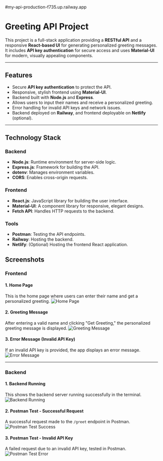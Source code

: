 #my-api-production-f735.up.railway.app

# Greeting API Project
This project is a full-stack application providing a **RESTful API** and a responsive **React-based UI** for generating personalized greeting messages. It includes **API key authentication** for secure access and uses **Material-UI** for modern, visually appealing components.

---
## Features
- Secure **API key authentication** to protect the API.
- Responsive, stylish frontend using **Material-UI**.
- Backend built with **Node.js** and **Express**.
- Allows users to input their names and receive a personalized greeting.
- Error handling for invalid API keys and network issues.
- Backend deployed on **Railway**, and frontend deployable on **Netlify** (optional).

---

## Technology Stack

### Backend
- **Node.js**: Runtime environment for server-side logic.
- **Express.js**: Framework for building the API.
- **dotenv**: Manages environment variables.
- **CORS**: Enables cross-origin requests.

### Frontend
- **React.js**: JavaScript library for building the user interface.
- **Material-UI**: A component library for responsive, elegant designs.
- **Fetch API**: Handles HTTP requests to the backend.

### Tools
- **Postman**: Testing the API endpoints.
- **Railway**: Hosting the backend.
- **Netlify**: (Optional) Hosting the frontend React application.

## Screenshots

### **Frontend**

#### 1. Home Page
This is the home page where users can enter their name and get a personalized greeting.
![Home Page](./docs/screenshots/home-page.png)

#### 2. Greeting Message
After entering a valid name and clicking "Get Greeting," the personalized greeting message is displayed.
![Greeting Message](./docs/screenshots/greeting-message.png)

#### 3. Error Message (Invalid API Key)
If an invalid API key is provided, the app displays an error message.
![Error Message](./docs/screenshots/error-message.png)

---

### **Backend**

#### 1. Backend Running
This shows the backend server running successfully in the terminal.
![Backend Running](./docs/screenshots/backend-running.png)

#### 2. Postman Test - Successful Request
A successful request made to the `/greet` endpoint in Postman.
![Postman Test Success](./docs/screenshots/postman-success.png)

#### 3. Postman Test - Invalid API Key
A failed request due to an invalid API key, tested in Postman.
![Postman Test Error](./docs/screenshots/postman-error.png)
